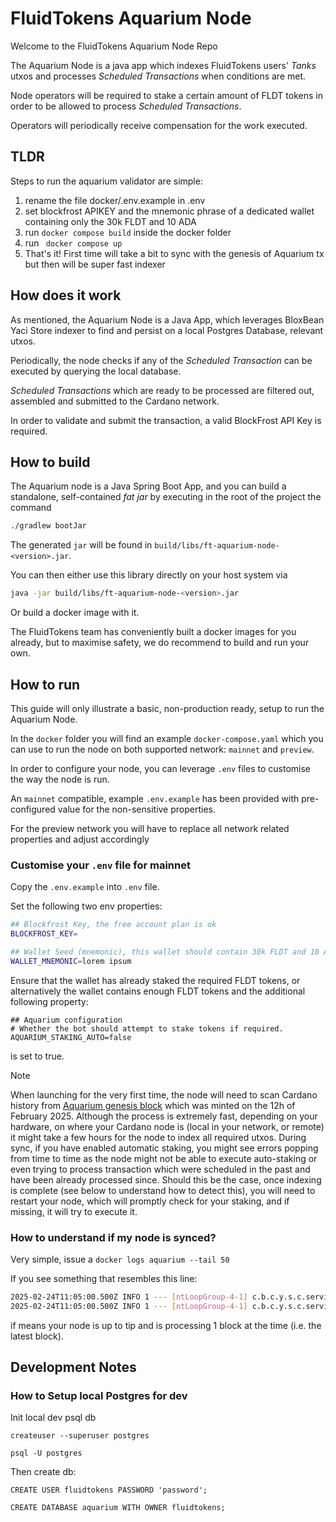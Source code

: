 # FluidTokens Aquarium Node 

Welcome to the FluidTokens Aquarium Node Repo

The Aquarium Node is a java app which indexes FluidTokens users' _Tanks_ utxos and processes _Scheduled Transactions_
when conditions are met.

Node operators will be required to stake a certain amount of FLDT tokens in order to be allowed to process _Scheduled Transactions_.

Operators will periodically receive compensation for the work executed.

## TLDR

Steps to run the aquarium validator are simple:
1. rename the file docker/.env.example in .env
2. set blockfrost APIKEY and the mnemonic phrase of a dedicated wallet containing only the 30k FLDT and 10 ADA
3. run `docker compose build` inside the docker folder
4. run ` docker compose up`
5. That's it! First time will take a bit to sync with the genesis of Aquarium tx but then will be super fast indexer 


## How does it work

As mentioned, the Aquarium Node is a Java App, which leverages BloxBean Yaci Store indexer to find and persist on a local
Postgres Database, relevant utxos.

Periodically, the node checks if any of the _Scheduled Transaction_ can be executed by querying the local database.

_Scheduled Transactions_ which are ready to be processed are filtered out, assembled and submitted to the Cardano network.

In order to validate and submit the transaction, a valid BlockFrost API Key is required.

## How to build

The Aquarium node is a Java Spring Boot App, and you can build a standalone, self-contained _fat jar_ by executing in the root 
of the project the command 

```bash
./gradlew bootJar
```

The generated `jar` will be found in `build/libs/ft-aquarium-node-<version>.jar`.

You can then either use this library directly on your host system via 

```bash
java -jar build/libs/ft-aquarium-node-<version>.jar 
``` 

Or build a docker image with it.

The FluidTokens team has conveniently built a docker images for you already, but to maximise safety, we do recommend 
to build and run your own.

## How to run

This guide will only illustrate a basic, non-production ready, setup to run the Aquarium Node.

In the `docker` folder you will find an example `docker-compose.yaml` which you can use to run the node on both supported 
network: `mainnet` and `preview`.

In order to configure your node, you can leverage `.env` files to customise the way the node is run.

An `mainnet` compatible, example `.env.example` has been provided with pre-configured value for the non-sensitive properties.

For the preview network you will have to replace all network related properties and adjust accordingly

### Customise your `.env` file for mainnet

Copy the `.env.example` into `.env` file.

Set the following two env properties:

```bash
## Blockfrost Key, the free account plan is ok
BLOCKFROST_KEY=

## Wallet Seed (mnemonic), this wallet should contain 30k FLDT and 10 ADA to start, create a dedicated wallet and never share the mnemonic with anyone
WALLET_MNEMONIC=lorem ipsum
```

Ensure that the wallet has already staked the required FLDT tokens, or alternatively the wallet contains enough FLDT tokens
and the additional following property:

```
## Aquarium configuration
# Whether the bot should attempt to stake tokens if required.
AQUARIUM_STAKING_AUTO=false
```

is set to true.

> [!NOTE]  
> When launching for the very first time, the node will need to scan Cardano history from [Aquarium genesis block](https://cexplorer.io/block/8d55468951b4a8ee9f074e21fbe52574155665585887d002fce00b06a13d3de1)
> which was minted on the 12h of February 2025. Although the process is extremely fast, depending on your hardware, 
> on where your Cardano node is (local in your network, or remote) it might take a few hours for the node to index all required utxos.
> During sync, if you have enabled automatic staking, you might see errors popping from time to time as the node might not be able to 
> execute auto-staking or even trying to process transaction which were scheduled in the past and have been already processed since.
> Should this be the case, once indexing is complete (see below to understand how to detect this), you will need to restart your node,
> which will promptly check for your staking, and if missing, it will try to execute it.

### How to understand if my node is synced?

Very simple, issue a `docker logs aquarium --tail 50`

If you see something that resembles this line:
```bash
2025-02-24T11:05:00.500Z INFO 1 --- [ntLoopGroup-4-1] c.b.c.y.s.c.service.CursorServiceImpl : # of blocks written: 1
2025-02-24T11:05:00.500Z INFO 1 --- [ntLoopGroup-4-1] c.b.c.y.s.c.service.CursorServiceImpl : Block No: 11525533
```

if means your node is up to tip and is processing 1 block at the time (i.e. the latest block).

## Development Notes

### How to Setup local Postgres for dev

Init local dev psql db

`createuser --superuser postgres`

`psql -U postgres`

Then create db:

```
CREATE USER fluidtokens PASSWORD 'password';

CREATE DATABASE aquarium WITH OWNER fluidtokens;
```
